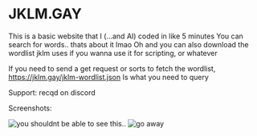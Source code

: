 # JKLM.GAY

This is a basic website that I (...and AI) coded in like 5 minutes
You can search for words.. thats about it lmao
Oh and you can also download the wordlist jklm uses if you wanna use it for scripting, or whatever

If you need to send a get request or sorts to fetch the wordlist, https://jklm.gay/jklm-wordlist.json Is what you need to query

Support: recqd on discord

Screenshots:

![you shouldnt be able to see this..](https://files.catbox.moe/f1pvco.png)
![go away](https://files.catbox.moe/vi7m4v.png)

